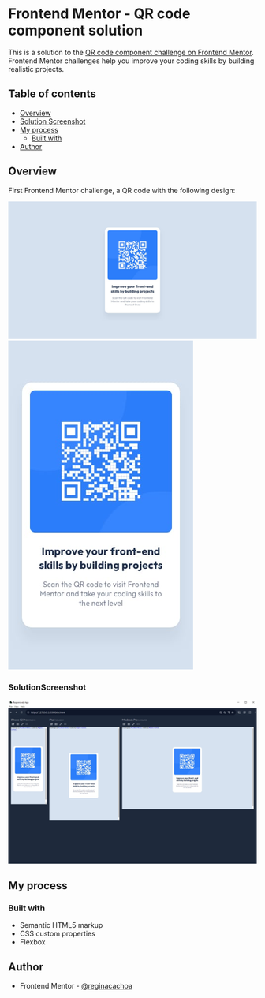 # Frontend Mentor - QR code component solution

This is a solution to the [QR code component challenge on Frontend Mentor](https://www.frontendmentor.io/challenges/qr-code-component-iux_sIO_H). Frontend Mentor challenges help you improve your coding skills by building realistic projects. 

## Table of contents

- [Overview](#overview)
- [Solution Screenshot](#solutionscreenshot)
- [My process](#my-process)
  - [Built with](#built-with)
- [Author](#author)


## Overview

First Frontend Mentor challenge, a QR code with the following design:

![](./readme-imgs/desktop-design.jpg)
![](./readme-imgs/mobile-design.jpg)


### SolutionScreenshot

![](./readme-imgs/RC_QR_SolutionScreenshot.jpeg)



## My process

### Built with

- Semantic HTML5 markup
- CSS custom properties
- Flexbox


## Author

- Frontend Mentor - [@reginacachoa](https://www.frontendmentor.io/profile/reginacachoa)